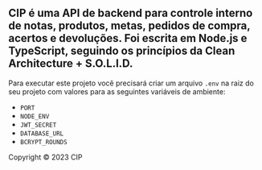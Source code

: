 ## CIP é uma API de backend para controle interno de notas, produtos, metas, pedidos de compra, acertos e devoluções. Foi escrita em Node.js e TypeScript, seguindo os princípios da Clean Architecture + S.O.L.I.D.

Para executar este projeto você precisará criar um arquivo `.env` na raiz do seu projeto com valores para as seguintes variáveis de ambiente:

- `PORT`
- `NODE_ENV`
- `JWT_SECRET`
- `DATABASE_URL`
- `BCRYPT_ROUNDS`

Copyright © 2023 CIP
